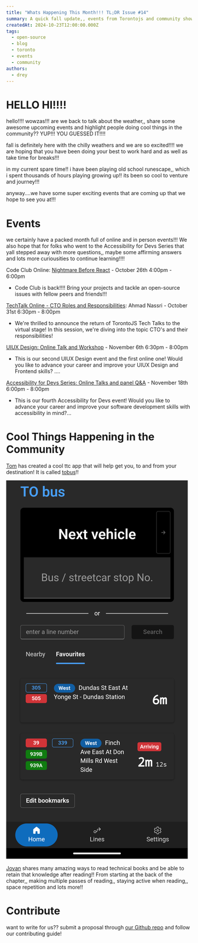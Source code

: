 ```yaml
---
title: "Whats Happening This Month!!! TL;DR Issue #14"
summary: A quick fall update,, events from Torontojs and community showcase!!!
createdAt: 2024-10-23T12:00:00.000Z
tags:
  - open-source
  - blog
  - toronto
  - events
  - community
authors:
  - drey
---
```


# HELLO HI!!!!
hello!!!! wowzas!!! are we back to talk about the weather,, share some awesome upcoming events and highlight people doing cool things in the community?? YUP!!! YOU GUESSED IT!!!!

fall is definitely here with the chilly weathers and we are so excited!!!! we are hoping that you have been doing your best to work hard and as well as take time for breaks!!!

in my current spare time!! i have been playing old school runescape,, which i spent thousands of hours playing growing up!! its been so cool to venture and journey!!!

anyway....we have some super exciting events that are coming up that we hope to see you at!!!

# Events

we certainly have a packed month full of online and in person events!!! We also hope that for folks who went to the Accessibility for Devs Series that yall stepped away with more questions,, maybe some affirming answers and lots more curiousities to continue learning!!!!

Code Club Online: [Nightmare Before React](https://guild.host/events/code-club-online-nightmare-nhkaky) - October 26th 4:00pm - 6:00pm
  - Code Club is back!!!! Bring your projects and tackle an open-source issues with fellow peers and friends!!!

[TechTalk Online - CTO Roles and Responsibilities](https://guild.host/events/torontojs-online-techtalk-5sxkm3): Ahmad Nassri - October 31st 6:30pm - 8:00pm
  - We're thrilled to announce the return of TorontoJS Tech Talks to the virtual stage! In this session, we're diving into the topic CTO's and their responsibilities!

[UIUX Design: Online Talk and Workshop](https://guild.host/events/uiux-design-online-talk-thghd9) - November 6th 6:30pm - 8:00pm
  - This is our second UIUX Design event and the first online one! Would you like to advance your career and improve your UIUX Design and Frontend skills? ....

[Accessibility for Devs Series: Online Talks and panel Q&A](https://guild.host/events/accessibility-for-devs-l5nacu) - November 18th 6:00pm - 8:00pm
  - This is our fourth Accessibility for Devs event! Would you like to advance your career and improve your software development skills with accessibility in mind?...


# Cool Things Happening in the Community

[Tom](https://github.com/thomassth) has created a cool ttc app that will help get you, to and from your destination! It is called [tobus](https://tobus.ca/)!!

![A screenshot of the "tobus app". On the top half of the screen it has a large action button written "next vehicle" and an input field that reads "bus/streetcar stop no.". On the bottom half it has an an input box to search for a line number, a list of favourites, showing the line number, name, and ETA for the next vehicle; followed by a button to edit bookmarks. Lastly a menu bar on the bottom of the screen with three options: home, lines, and settings.](./assets/tom/mobile.png)

[Jovan](https://medium.com/@jovanmedford/how-to-get-the-most-out-of-reading-technical-books-1573ef6cd43a) shares many amazing ways to read technical books and be able to retain that knowledge after reading!! From starting at the back of the chapter,, making multiple passes of reading,, staying active when reading,, space repetition and lots more!!

# Contribute

want to write for us?? submit a proposal through [our Github repo](https://github.com/torontojs/blog/blob/main/src/content/docs/contributing.md) and follow our contributing guide!
